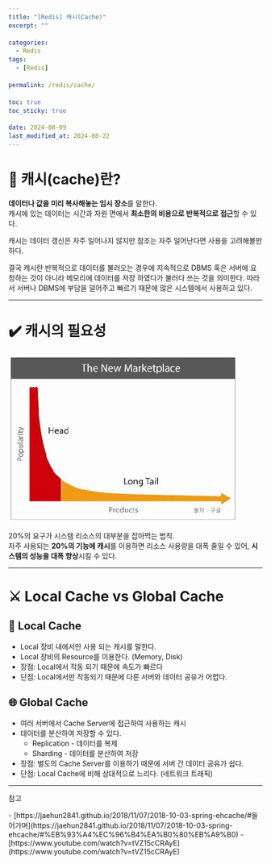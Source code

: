```yaml
---
title: "[Redis] 캐시(Cache)"
excerpt: ""

categories:
  - Redis
tags:
  - [Redis]

permalink: /redis/cache/

toc: true
toc_sticky: true

date: 2024-08-09
last_modified_at: 2024-08-22
---
```

# 🔎 캐시(cache)란?
**데이터나 값을 미리 복사해놓는 임시 장소**를 말한다.  
캐시에 있는 데이터는 시간과 자원 면에서 **최소한의 비용으로 반복적으로 접근**할 수 있다.

캐시는 데이터 갱신은 자주 일어나지 않지만 참조는 자주 일어난다면 사용을 고려해볼만 하다.

결국 캐시란 반복적으로 데이터를 불러오는 경우에 지속적으로 DBMS 혹은 서버에 요청하는 것이 아니라 메모리에 데이터를 저장 하였다가 불러다 쓰는 것을 의미한다. 따라서 서버나 DBMS에 부담을 덜어주고 빠르기 때문에 많은 시스템에서 사용하고 있다. 

---

# ✔️ 캐시의 필요성
![long-tail](/assets/images/posts_img/redis/cache/long-tail.jpeg)

20%의 요구가 시스템 리소스의 대부분을 잡아먹는 법칙.  
자주 사용되는 **20%의 기능에 캐시**를 이용하면 리소스 사용량을 대폭 줄일 수 있어, **시스템의 성능을 대폭 향상**시킬 수 있다.

---

# ⚔️ Local Cache vs Global Cache
## 💾 Local Cache
- Local 장비 내에서만 사용 되는 캐시를 말한다.
- Local 장비의 Resource를 이용한다. (Memory, Disk)
- 장점: Local에서 작동 되기 때문에 속도가 빠르다
- 단점: Local에서만 작동되기 때문에 다른 서버와 데이터 공유가 어렵다.

## 🌐 Global Cache
- 여러 서버에서 Cache Server에 접근하여 사용하는 캐시
- 데이터를 분산하여 저장할 수 있다.
  - Replication - 데이터를 복제
  - Sharding - 데이터를 분산하여 저장
- 장점: 별도의 Cache Server를 이용하기 때문에 서버 간 데이터 공유가 쉽다.
- 단점: Local Cache에 비해 상대적으로 느리다. (네트워크 트래픽)

---

<p class="ref">참고</p>
- [https://jaehun2841.github.io/2018/11/07/2018-10-03-spring-ehcache/#들어가며](https://jaehun2841.github.io/2018/11/07/2018-10-03-spring-ehcache/#%EB%93%A4%EC%96%B4%EA%B0%80%EB%A9%B0)
- [https://www.youtube.com/watch?v=tVZ15cCRAyE](https://www.youtube.com/watch?v=tVZ15cCRAyE)

